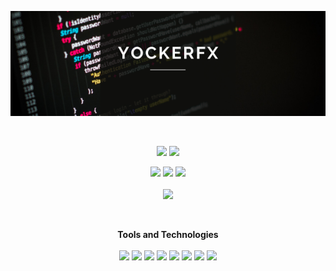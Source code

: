 <p align="center">
 <img src="Word of the day.png"> 
 </p>

<br>
<p align="center">
 <img width="48%" src="https://github-readme-stats.vercel.app/api?username=yockerfx&show_icons=true&theme=radical&count_private=true&custom_title=@yockerfx "> 
 <img  width="48%" src="https://github-readme-streak-stats.herokuapp.com/?user=yockerfx&theme=radical" />
</p>

<p align="center">
 <img width="200px"src="https://i.dlpng.com/static/png/7039439_preview.png">
 <img width="400px" src="https://github-readme-stats.vercel.app/api/top-langs/?username=adrianaluisadc&layout=compact&theme=radical&custom_title=Languages" /> 
 <img width="200px"src="https://i.dlpng.com/static/png/7039439_preview.png">
 <br>
 <br>
 <img width="600px"src="https://activity-graph.herokuapp.com/graph?username=yockerfx&theme=redical">
 
</p>

<br>

<p align="center">
 <b>Tools and Technologies</b>
 <br>
 <br>
 
 <img width="60px" src="https://cdn.iconscout.com/icon/free/png-256/paint-net-569195.png" />
 <img width="60px" src="https://www.freepnglogos.com/uploads/photoshop-png-logo/photoshop-cc-icon-png-logo-2.png"/>
 <img width="60px" src="https://upload.wikimedia.org/wikipedia/commons/thumb/0/0d/Inkscape_Logo.svg/2048px-Inkscape_Logo.svg.png"/>
 <img width="60px" src="https://upload.wikimedia.org/wikipedia/commons/6/6a/JavaScript-logo.png"/>
 <img width="130px" src="https://allprowebdesigns.com/blog/wp-content/uploads/2019/01/1lJ32Bl-lHWmNMUSiSq17gQ-792x445.png"/>
 <img width="60px" src="https://i7.pngguru.com/preview/785/145/98/java-development-kit-software-development-kit-computer-programming-computer-icons-programming-language-icon.jpg"/>
 <img width="60px" src="https://seeklogo.com/images/G/git-bash-logo-B6475E8359-seeklogo.com.png"/>
 <img width="60px" src="https://upload.wikimedia.org/wikipedia/commons/thumb/2/2d/Visual_Studio_Code_1.18_icon.svg/1028px-Visual_Studio_Code_1.18_icon.svg.png" />
  
</p>
